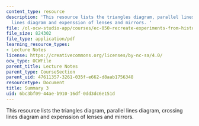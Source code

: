 ```yaml
---
content_type: resource
description: 'This resource lists the triangles diagram, parallel lines diagram, crossing
  lines diagram and expenssion of lenses and mirrors. '
file: /ol-ocw-studio-app/courses/ec-050-recreate-experiments-from-history-inform-the-future-from-the-past-galileo-january-iap-2010/6bc3bf0944aeb91016df0dd3dc6e151d_MITEC_050IAP10_sum03.pdf
file_size: 824302
file_type: application/pdf
learning_resource_types:
- Lecture Notes
license: https://creativecommons.org/licenses/by-nc-sa/4.0/
ocw_type: OCWFile
parent_title: Lecture Notes
parent_type: CourseSection
parent_uid: 47611357-3261-035f-e662-d8aab1756348
resourcetype: Document
title: Summary 3
uid: 6bc3bf09-44ae-b910-16df-0dd3dc6e151d
---
```

This resource lists the triangles diagram, parallel lines diagram, crossing lines diagram and expenssion of lenses and mirrors. 